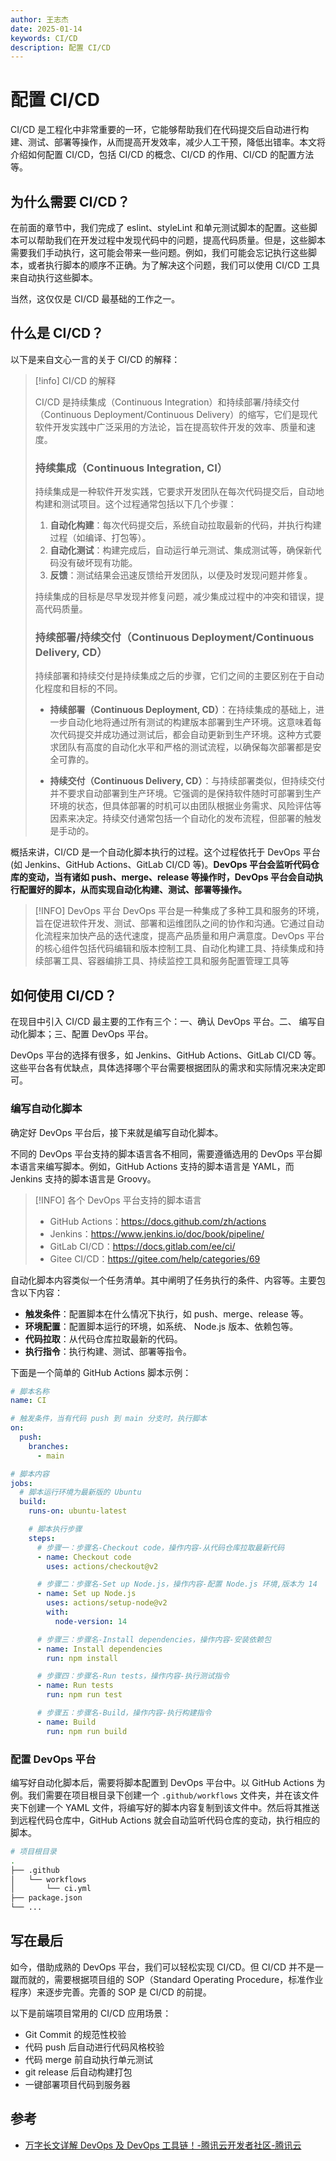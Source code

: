 ```yaml
---
author: 王志杰
date: 2025-01-14
keywords: CI/CD
description: 配置 CI/CD
---
```


# 配置 CI/CD

CI/CD 是工程化中非常重要的一环，它能够帮助我们在代码提交后自动进行构建、测试、部署等操作，从而提高开发效率，减少人工干预，降低出错率。本文将介绍如何配置 CI/CD，包括 CI/CD 的概念、CI/CD 的作用、CI/CD 的配置方法等。

## 为什么需要 CI/CD？

在前面的章节中，我们完成了 eslint、styleLint 和单元测试脚本的配置。这些脚本可以帮助我们在开发过程中发现代码中的问题，提高代码质量。但是，这些脚本需要我们手动执行，这可能会带来一些问题。例如，我们可能会忘记执行这些脚本，或者执行脚本的顺序不正确。为了解决这个问题，我们可以使用 CI/CD 工具来自动执行这些脚本。

当然，这仅仅是 CI/CD 最基础的工作之一。

## 什么是 CI/CD？

以下是来自文心一言的关于 CI/CD 的解释：

> [!info] CI/CD 的解释
>
> CI/CD 是持续集成（Continuous Integration）和持续部署/持续交付（Continuous Deployment/Continuous Delivery）的缩写，它们是现代软件开发实践中广泛采用的方法论，旨在提高软件开发的效率、质量和速度。
>
> ### 持续集成（Continuous Integration, CI）
>
> 持续集成是一种软件开发实践，它要求开发团队在每次代码提交后，自动地构建和测试项目。这个过程通常包括以下几个步骤：
>
> 1. **自动化构建**：每次代码提交后，系统自动拉取最新的代码，并执行构建过程（如编译、打包等）。
> 2. **自动化测试**：构建完成后，自动运行单元测试、集成测试等，确保新代码没有破坏现有功能。
> 3. **反馈**：测试结果会迅速反馈给开发团队，以便及时发现问题并修复。
>
> 持续集成的目标是尽早发现并修复问题，减少集成过程中的冲突和错误，提高代码质量。
>
> ### 持续部署/持续交付（Continuous Deployment/Continuous Delivery, CD）
>
> 持续部署和持续交付是持续集成之后的步骤，它们之间的主要区别在于自动化程度和目标的不同。
>
> - **持续部署（Continuous Deployment, CD）**：在持续集成的基础上，进一步自动化地将通过所有测试的构建版本部署到生产环境。这意味着每次代码提交并成功通过测试后，都会自动更新到生产环境。这种方式要求团队有高度的自动化水平和严格的测试流程，以确保每次部署都是安全可靠的。
>
> - **持续交付（Continuous Delivery, CD）**：与持续部署类似，但持续交付并不要求自动部署到生产环境。它强调的是保持软件随时可部署到生产环境的状态，但具体部署的时机可以由团队根据业务需求、风险评估等因素来决定。持续交付通常包括一个自动化的发布流程，但部署的触发是手动的。

概括来讲，CI/CD 是一个自动化脚本执行的过程。这个过程依托于 DevOps 平台(如 Jenkins、GitHub Actions、GitLab CI/CD 等)。**DevOps 平台会监听代码仓库的变动，当有诸如 push、merge、release 等操作时，DevOps 平台会自动执行配置好的脚本，从而实现自动化构建、测试、部署等操作。**

> [!INFO] DevOps 平台
> DevOps 平台是一种集成了多种工具和服务的环境，旨在促进软件开发、测试、部署和运维团队之间的协作和沟通。它通过自动化流程来加快产品的迭代速度，提高产品质量和用户满意度。DevOps 平台的核心组件包括代码编辑和版本控制工具、自动化构建工具、持续集成和持续部署工具、容器编排工具、持续监控工具和服务配置管理工具等

## 如何使用 CI/CD？

在现目中引入 CI/CD 最主要的工作有三个：一、确认 DevOps 平台。二、 编写自动化脚本；三、配置 DevOps 平台。

DevOps 平台的选择有很多，如 Jenkins、GitHub Actions、GitLab CI/CD 等。这些平台各有优缺点，具体选择哪个平台需要根据团队的需求和实际情况来决定即可。

### 编写自动化脚本

确定好 DevOps 平台后，接下来就是编写自动化脚本。

不同的 DevOps 平台支持的脚本语言各不相同，需要遵循选用的 DevOps 平台脚本语言来编写脚本。例如，GitHub Actions 支持的脚本语言是 YAML，而 Jenkins 支持的脚本语言是 Groovy。

> [!INFO] 各个 DevOps 平台支持的脚本语言
>
> - GitHub Actions：https://docs.github.com/zh/actions
> - Jenkins：https://www.jenkins.io/doc/book/pipeline/
> - GitLab CI/CD：https://docs.gitlab.com/ee/ci/
> - Gitee CI/CD：https://gitee.com/help/categories/69

自动化脚本内容类似一个任务清单。其中阐明了任务执行的条件、内容等。主要包含以下内容：

- **触发条件**：配置脚本在什么情况下执行，如 push、merge、release 等。
- **环境配置**：配置脚本运行的环境，如系统、 Node.js 版本、依赖包等。
- **代码拉取**：从代码仓库拉取最新的代码。
- **执行指令**：执行构建、测试、部署等指令。

下面是一个简单的 GitHub Actions 脚本示例：

```yaml
# 脚本名称
name: CI

# 触发条件，当有代码 push 到 main 分支时，执行脚本
on:
  push:
    branches:
      - main

# 脚本内容
jobs:
  # 脚本运行环境为最新版的 Ubuntu
  build:
    runs-on: ubuntu-latest

    # 脚本执行步骤
    steps:
      # 步骤一：步骤名-Checkout code，操作内容-从代码仓库拉取最新代码
      - name: Checkout code
        uses: actions/checkout@v2

      # 步骤二：步骤名-Set up Node.js，操作内容-配置 Node.js 环境,版本为 14
      - name: Set up Node.js
        uses: actions/setup-node@v2
        with:
          node-version: 14

      # 步骤三：步骤名-Install dependencies，操作内容-安装依赖包
      - name: Install dependencies
        run: npm install

      # 步骤四：步骤名-Run tests，操作内容-执行测试指令
      - name: Run tests
        run: npm run test

      # 步骤五：步骤名-Build，操作内容-执行构建指令
      - name: Build
        run: npm run build
```

### 配置 DevOps 平台

编写好自动化脚本后，需要将脚本配置到 DevOps 平台中。以 GitHub Actions 为例。我们需要在项目根目录下创建一个 `.github/workflows` 文件夹，并在该文件夹下创建一个 YAML 文件，将编写好的脚本内容复制到该文件中。然后将其推送到远程代码仓库中，GitHub Actions 就会自动监听代码仓库的变动，执行相应的脚本。

```bash
# 项目根目录
.
├── .github
│   └── workflows
│       └── ci.yml
├── package.json
└── ...
```

## 写在最后

如今，借助成熟的 DevOps 平台，我们可以轻松实现 CI/CD。但 CI/CD 并不是一蹴而就的，需要根据项目组的 SOP（Standard Operating Procedure，标准作业程序）来逐步完善。完善的 SOP 是 CI/CD 的前提。

以下是前端项目常用的 CI/CD 应用场景：

- Git Commit 的规范性校验
- 代码 push 后自动进行代码风格校验
- 代码 merge 前自动执行单元测试
- git release 后自动构建打包
- 一键部署项目代码到服务器

## 参考

- [万字长文详解 DevOps 及 DevOps 工具链！-腾讯云开发者社区-腾讯云](https://cloud.tencent.com/developer/article/2322080)
